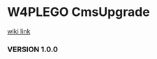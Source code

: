 W4PLEGO CmsUpgrade
=====================

[wiki link](https://pm.web4pro.com.ua/projects/lego-web4pro-cmsupgrade/wiki)

### VERSION 1.0.0
